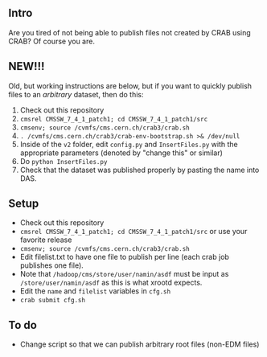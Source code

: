 ## Intro
Are you tired of not being able to publish files not created by CRAB using CRAB? Of course you are.

## NEW!!!
Old, but working instructions are below, but if you want to quickly publish files to an *arbitrary* dataset,
then do this:
1. Check out this repository
2. `cmsrel CMSSW_7_4_1_patch1; cd CMSSW_7_4_1_patch1/src`
3. `cmsenv; source /cvmfs/cms.cern.ch/crab3/crab.sh`
4. `. /cvmfs/cms.cern.ch/crab3/crab-env-bootstrap.sh >& /dev/null`
5. Inside of the `v2` folder, edit `config.py` and `InsertFiles.py` with the appropriate parameters (denoted by "change this" or similar)
6. Do `python InsertFiles.py`
7. Check that the dataset was published properly by pasting the name into DAS.


## Setup
*  Check out this repository
*  `cmsrel CMSSW_7_4_1_patch1; cd CMSSW_7_4_1_patch1/src` or use your favorite release
*  `cmsenv; source /cvmfs/cms.cern.ch/crab3/crab.sh`
*  Edit filelist.txt to have one file to publish per line (each crab job publishes one file).
*  Note that `/hadoop/cms/store/user/namin/asdf` must be input as `/store/user/namin/asdf` as this is what xrootd expects.
*  Edit the `name` and `filelist` variables in `cfg.sh`
*  `crab submit cfg.sh`

## To do
* Change script so that we can publish arbitrary root files (non-EDM files)
